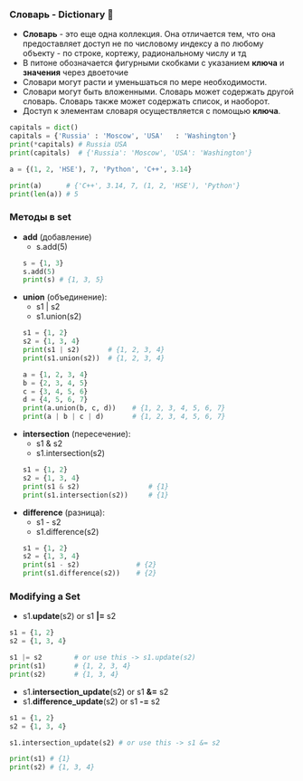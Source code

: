 ### Словарь - Dictionary :open_book:

* __Словарь__ - это еще одна коллекция. Она отличается тем, что она предоставляет доступ не по числовому индексу а по любому объекту - по строке, кортежу, радиональному числу и тд
* В питоне обозначается фигурными скобками c указанием __ключа__ и __значения__ через двоеточие
* Словари могут расти и уменьшаться по мере необходимости.
* Словари могут быть вложенными. Словарь может содержать другой словарь. Словарь также может содержать список, и наоборот.
* Доступ к элементам словаря осуществляется с помощью __ключа__.

```python
capitals = dict()
capitals = {'Russia' : 'Moscow', 'USA'   : 'Washington'}
print(*capitals) # Russia USA
print(capitals)  # {'Russia': 'Moscow', 'USA': 'Washington'}
```

```python
a = {(1, 2, 'HSE'), 7, 'Python', 'C++', 3.14}

print(a)      # {'C++', 3.14, 7, (1, 2, 'HSE'), 'Python'}
print(len(a)) # 5
```
### __Методы__ в set
* __add__ (добавление)
     * s.add(5)
     ```python
    s = {1, 3}
    s.add(5)
    print(s) # {1, 3, 5}
     ```
* __union__ (объединение):
    * s1 | s2
    * s1.union(s2)
    ```python
    s1 = {1, 2}
    s2 = {1, 3, 4}
    print(s1 | s2)       # {1, 2, 3, 4}
    print(s1.union(s2))  # {1, 2, 3, 4}
    ```
    ```python
    a = {1, 2, 3, 4}
    b = {2, 3, 4, 5}
    c = {3, 4, 5, 6}
    d = {4, 5, 6, 7}
    print(a.union(b, c, d))    # {1, 2, 3, 4, 5, 6, 7}
    print(a | b | c | d)       # {1, 2, 3, 4, 5, 6, 7}
    ```
* __intersection__ (пересечение):
    * s1 & s2
    * s1.intersection(s2)
    ```python
    s1 = {1, 2}
    s2 = {1, 3, 4}
    print(s1 & s2)                 # {1}
    print(s1.intersection(s2))     # {1}
    ```
* __difference__ (разница):
    * s1 - s2
    * s1.difference(s2)
    ```python
    s1 = {1, 2}
    s2 = {1, 3, 4}
    print(s1 - s2)              # {2}
    print(s1.difference(s2))    # {2}
    ```
    
### __Modifying__ a Set

* s1.__update__(s2) or s1 __|=__ s2
```python
s1 = {1, 2}
s2 = {1, 3, 4}

s1 |= s2        # or use this -> s1.update(s2)
print(s1)       # {1, 2, 3, 4}
print(s2)       # {1, 3, 4}
```

* s1.__intersection_update__(s2) or s1 __&=__ s2
* s1.__difference_update__(s2) or s1 __-=__ s2

```python
s1 = {1, 2}
s2 = {1, 3, 4}

s1.intersection_update(s2) # or use this -> s1 &= s2

print(s1) # {1}
print(s2) # {1, 3, 4}
```
